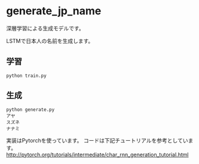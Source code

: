 # generate_jp_name
深層学習による生成モデルです。

LSTMで日本人の名前を生成します。

## 学習
```
python train.py
```

## 生成
```
python generate.py
アヤ
スズネ
ナナミ
```

実装はPytorchを使っています。
コードは下記チュートリアルを参考としています。
http://pytorch.org/tutorials/intermediate/char_rnn_generation_tutorial.html
